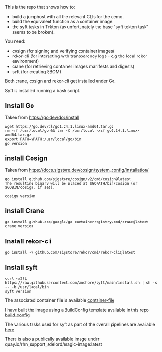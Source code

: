 This is the repo that shows how to:
 - build a jumphost with all the relevant CLIs for the demo.
 - build the equivalent function as a container image.
 - the syft tasks in Tekton (as unfortunately the base "syft tekton task" seems to be broken).

You need:
 - cosign (for signing and verifying container images)
 - rekor-cli (for interacting with transparency logs - e.g the local rekor environment) 
 - crane (for retrieving container images manifests and digests)
 - syft (for creating SBOM)

Both crane, cosign and rekor-cli get installed under Go.

Syft is installed running a bash script.


## Install Go ##
Taken from https://go.dev/doc/install

```
wget https://go.dev/dl/go1.24.1.linux-amd64.tar.gz
rm -rf /usr/local/go && tar -C /usr/local -xzf go1.24.1.linux-amd64.tar.gz
export PATH=$PATH:/usr/local/go/bin
go version
```

## install Cosign ##
Taken from https://docs.sigstore.dev/cosign/system_config/installation/

```
go install github.com/sigstore/cosign/v2/cmd/cosign@latest
The resulting binary will be placed at $GOPATH/bin/cosign (or $GOBIN/cosign, if set).

cosign version
```

## install Crane ##

```
go install github.com/google/go-containerregistry/cmd/crane@latest
crane version
```

## Install rekor-cli ##

```
go install -v github.com/sigstore/rekor/cmd/rekor-cli@latest
```

## Install syft

```
curl -sSfL https://raw.githubusercontent.com/anchore/syft/main/install.sh | sh -s -- -b /usr/local/bin
syft version
```

The associated container file is available [container-file](https://github.com/SimonDelord/UBI-Security/blob/main/bastion-build/Dockerfile)

I have built the image using a BuildConfig template available in this repo [build-config](https://github.com/SimonDelord/UBI-Security/blob/main/bastion-build/BuildConfig.yaml)

The various tasks used for syft as part of the overall pipelines are available [here](https://github.com/SimonDelord/UBI-Security/tree/main/bastion-build/syft-build)

There is also a publically available image under quay.io/rhn_support_sdelord/magic-image:latest
